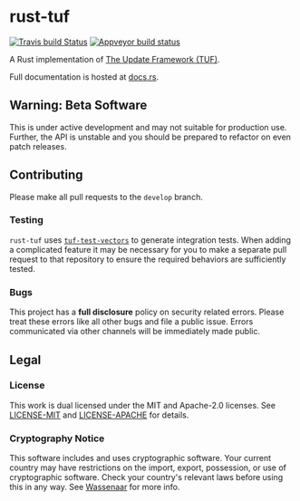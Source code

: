 # rust-tuf

[![Travis build Status](https://travis-ci.org/heartsucker/rust-tuf.svg?branch=master)](https://travis-ci.org/heartsucker/rust-tuf) [![Appveyor build status](https://ci.appveyor.com/api/projects/status/kfyvpkdvn5ap7dqc?svg=true)](https://ci.appveyor.com/project/heartsucker/rust-tuf)

A Rust implementation of [The Update Framework (TUF)](https://theupdateframework.github.io/).

Full documentation is hosted at [docs.rs](https://docs.rs/crate/tuf).

## Warning: Beta Software

This is under active development and may not suitable for production use. Further,
the API is unstable and you should be prepared to refactor on even patch releases.

## Contributing

Please make all pull requests to the `develop` branch.

### Testing

`rust-tuf` uses [`tuf-test-vectors`](https://github.com/heartsucker/tuf-test-vectors)
to generate integration tests. When adding a complicated feature it may be
necessary for you to make a separate pull request to that repository to ensure
the required behaviors are sufficiently tested.

### Bugs

This project has a **full disclosure** policy on security related errors. Please
treat these errors like all other bugs and file a public issue. Errors communicated
via other channels will be immediately made public.

## Legal

### License

This work is dual licensed under the MIT and Apache-2.0 licenses.
See [LICENSE-MIT](./LICENSE-MIT) and [LICENSE-APACHE](./LICENSE-APACHE) for details.

### Cryptography Notice

This software includes and uses cryptographic software. Your current country may have
restrictions on the import, export, possession, or use of cryptographic software. Check
your country's relevant laws before using this in any way. See
[Wassenaar](http://www.wassenaar.org/) for more info.
